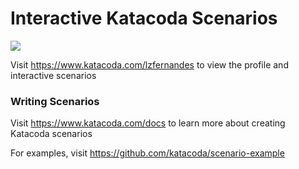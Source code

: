 # Interactive Katacoda Scenarios

[![](http://shields.katacoda.com/katacoda/lzfernandes/count.svg)](https://www.katacoda.com/lzfernandes "Get your profile on Katacoda.com")

Visit https://www.katacoda.com/lzfernandes to view the profile and interactive scenarios

### Writing Scenarios
Visit https://www.katacoda.com/docs to learn more about creating Katacoda scenarios

For examples, visit https://github.com/katacoda/scenario-example
